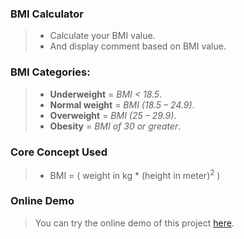 ### BMI Calculator

> * Calculate your BMI value.
> * And display comment based on BMI value.
### BMI Categories:
> * **Underweight** = _BMI < 18.5_.
> * **Normal weight** = _BMI (18.5 – 24.9)_.
> * **Overweight** = _BMI (25 – 29.9)_.
> * **Obesity** = _BMI of 30 or greater_.

### Core Concept Used 
> * BMI = ( weight in kg * (height in meter)<sup>2</sup> )

### Online Demo

> You can try the online demo of this project [here](https://codepen.io/saipavantej/pen/NWPwaNQ).
